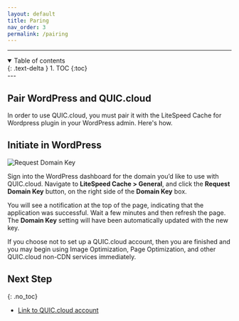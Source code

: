 ```yaml
---
layout: default
title: Paring
nav_order: 3
permalink: /pairing
---
```


---
<details open markdown="block">
  <summary>
    Table of contents
  </summary>
  {: .text-delta }
1. TOC
{:toc}

</details>
---

## Pair WordPress and QUIC.cloud

In order to use QUIC.cloud, you must pair it with the LiteSpeed Cache for Wordpress plugin in your WordPress admin. Here's how.

Initiate in WordPress
---------------------

![Request Domain Key](https://quic.cloud/wp-content/uploads/2020/08/General-Settings.png)

Sign into the WordPress dashboard for the domain you’d like to use with QUIC.cloud. Navigate to **LiteSpeed Cache > General**, and click the **Request Domain Key** button, on the right side of the **Domain Key** box.

You will see a notification at the top of the page, indicating that the application was successful. Wait a few minutes and then refresh the page. The **Domain Key** setting will have been automatically updated with the new key.

If you choose not to set up a QUIC.cloud account, then you are finished and you may begin using Image Optimization, Page Optimization, and other QUIC.cloud non-CDN services immediately.

## Next Step
{: .no_toc} 
- [Link to QUIC.cloud account](/quic-cloud-doc/account)